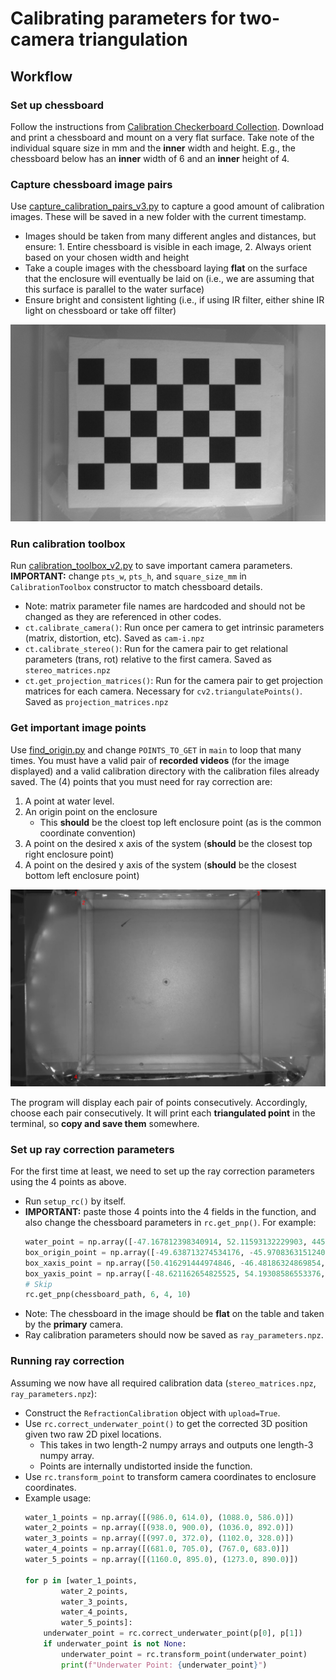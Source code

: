 # Calibrating parameters for two-camera triangulation
## Workflow
### Set up chessboard
Follow the instructions from [Calibration Checkerboard Collection](https://markhedleyjones.com/projects/calibration-checkerboard-collection). Download and print a chessboard and mount on a very flat surface. Take note of the individual square size in mm and the **inner** width and height. E.g., the chessboard below has an **inner** width of 6 and an **inner** height of 4.
### Capture chessboard image pairs
Use [capture_calibration_pairs_v3.py](/capture_calibration_pairs_v3.py) to capture a good amount of calibration images. These will be saved in a new folder with the current timestamp.
- Images should be taken from many different angles and distances, but ensure: 1. Entire chessboard is visible in each image, 2. Always orient based on your chosen width and height
- Take a couple images with the chessboard laying **flat** on the surface that the enclosure will eventually be laid on (i.e., we are assuming that this surface is parallel to the water surface)
- Ensure bright and consistent lighting (i.e., if using IR filter, either shine IR light on chessboard or take off filter)

![Demo chessboard image](./images/chessboard_demo.png)

### Run calibration toolbox
Run [calibration_toolbox_v2.py](/calibration_toolbox_v2.py) to save important camera parameters. **IMPORTANT:** change `pts_w`, `pts_h`, and `square_size_mm` in `CalibrationToolbox` constructor to match chessboard details.
- Note: matrix parameter file names are hardcoded and should not be changed as they are referenced in other codes.
- `ct.calibrate_camera()`: Run once per camera to get intrinsic parameters (matrix, distortion, etc). Saved as `cam-i.npz`
- `ct.calibrate_stereo()`: Run for the camera pair to get relational parameters (trans, rot) relative to the first camera. Saved as `stereo_matrices.npz`
- `ct.get_projection_matrices()`: Run for the camera pair to get projection matrices for each camera. Necessary for `cv2.triangulatePoints()`. Saved as `projection_matrices.npz`

### Get important image points
Use [find_origin.py](/find_origin.py) and change `POINTS_TO_GET` in `main` to loop that many times. You must have a valid pair of **recorded videos** (for the image displayed) and a valid calibration directory with the calibration files already saved.
The (4) points that you must need for ray correction are:
1. A point at water level.
2. An origin point on the enclosure
    - This **should** be the cloest top left enclosure point (as is the common coordinate convention)
3. A point on the desired x axis of the system (**should** be the closest top right enclosure point)
4. A point on the desired y axis of the system (**should** be the closest bottom left enclosure point)

![Points guide](./images/ray_correction_points.png)

The program will display each pair of points consecutively. Accordingly, choose each pair consecutively. It will print each **triangulated point** in the terminal, so **copy and save them** somewhere.

### Set up ray correction parameters
For the first time at least, we need to set up the ray correction parameters using the 4 points as above.
- Run `setup_rc()` by itself.
- **IMPORTANT:** paste those 4 points into the 4 fields in the function, and also change the chessboard parameters in `rc.get_pnp()`. For example:
    ```python
    water_point = np.array([-47.167812398340914, 52.11593132229903, 445.0398179347797])
    box_origin_point = np.array([-49.638713274534176, -45.97083631512408, 430.57195239144664])
    box_xaxis_point = np.array([50.416291444974846, -46.48186324869854, 435.3122079279627])
    box_yaxis_point = np.array([-48.621162654825525, 54.19308586553376, 429.52718188283563])
    # Skip
    rc.get_pnp(chessboard_path, 6, 4, 10)
    ```
- Note: The chessboard in the image should be **flat** on the table and taken by the **primary** camera.
- Ray calibration parameters should now be saved as `ray_parameters.npz`.
### Running ray correction
Assuming we now have all required calibration data (`stereo_matrices.npz`, `ray_parameters.npz`):
- Construct the `RefractionCalibration` object with `upload=True`.
- Use `rc.correct_underwater_point()` to get the corrected 3D position given two raw 2D pixel locations.
    - This takes in two length-2 numpy arrays and outputs one length-3 numpy array.
    - Points are internally undistorted inside the function.
- Use `rc.transform_point` to transform camera coordinates to enclosure coordinates.
- Example usage:
    ```python
    water_1_points = np.array([(986.0, 614.0), (1088.0, 586.0)])
    water_2_points = np.array([(938.0, 900.0), (1036.0, 892.0)])
    water_3_points = np.array([(997.0, 372.0), (1102.0, 328.0)])
    water_4_points = np.array([(681.0, 705.0), (767.0, 683.0)])
    water_5_points = np.array([(1160.0, 895.0), (1273.0, 890.0)])

    for p in [water_1_points,
            water_2_points,
            water_3_points,
            water_4_points,
            water_5_points]:
        underwater_point = rc.correct_underwater_point(p[0], p[1])
        if underwater_point is not None:
            underwater_point = rc.transform_point(underwater_point)
            print(f"Underwater Point: {underwater_point}")
    ```
